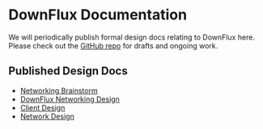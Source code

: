 # DownFlux Documentation
We will periodically publish formal design docs relating to DownFlux here. Please check out the [GitHub repo](https://github.com/downflux/docs) for drafts and ongoing work.

## Published Design Docs
* [Networking Brainstorm](brainstorm/networking.md)
* [DownFlux Networking Design](design/server.md)
* [Client Design](design/client.md)
* [Network Design](design/network.md)
